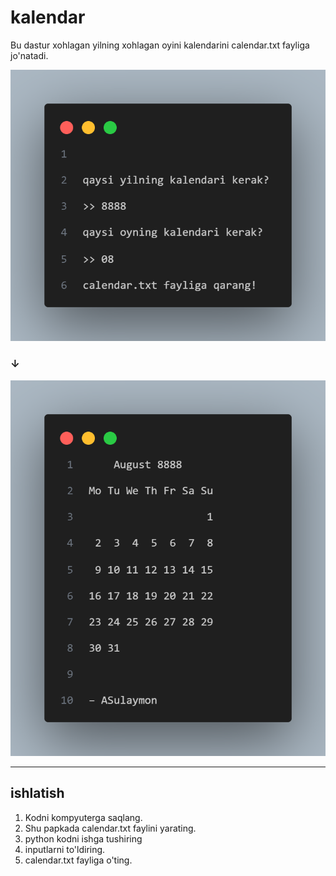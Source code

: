﻿# kalendar

Bu dastur xohlagan yilning xohlagan oyini kalendarini calendar.txt fayliga jo'natadi.

![input](/input.png)

### ↓

![output](/output.png)

---

## ishlatish

1. Kodni kompyuterga saqlang.
2. Shu papkada calendar.txt faylini yarating.
3. python kodni ishga tushiring
4. inputlarni to'ldiring.
5. calendar.txt fayliga o'ting.
